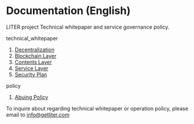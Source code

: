 # Documentation (English)

LITER project Technical whitepaper and service governance policy.

technical_whitepaper
1. [Decentralization](https://github.com/LiterDev/doc/blob/master/english/technical_whitepaper/decentralized_en.md)
2. [Blockchain Layer](https://github.com/LiterDev/doc/blob/master/english/technical_whitepaper/blockchainlayer_en.md)
3. [Contents Layer](https://github.com/LiterDev/doc/blob/master/english/technical_whitepaper/contentslayer_en.md)
4. [Service Layer](https://github.com/LiterDev/doc/blob/master/english/technical_whitepaper/servicelayer_en.md)
5. [Security Plan](https://github.com/LiterDev/doc/blob/master/english/technical_whitepaper/securityplan_en.md)

policy
1. [Abuing Policy](https://github.com/LiterDev/doc/blob/master/english/policy/abusing_en.md)

To inquire about regarding technical whitepaper or operation policy, please email to info@getliter.com
